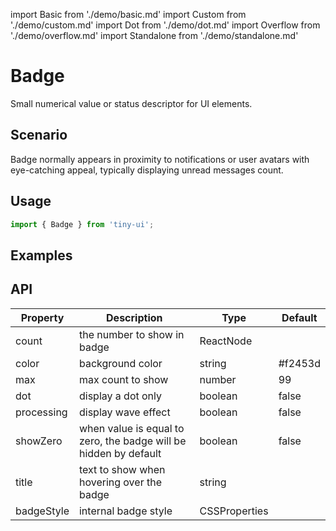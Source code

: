 import Basic from './demo/basic.md'
import Custom from './demo/custom.md'
import Dot from './demo/dot.md'
import Overflow from './demo/overflow.md'
import Standalone from './demo/standalone.md'

# Badge

Small numerical value or status descriptor for UI elements.

## Scenario

Badge normally appears in proximity to notifications or user avatars with eye-catching appeal, typically displaying unread messages count.

## Usage

```jsx
import { Badge } from 'tiny-ui';
```

## Examples

<layout>
  <column>
    <Basic/>
    <Overflow/>
    <Standalone/>
  </column>
  <column>
    <Dot/>
    <Custom/>
  </column>
</layout>

## API

| Property      | Description                                                       | Type              | Default   |
| ------------- | ----------------------------------------------------------------- | ----------------- | --------- |
| count         | the number to show in badge                                       | ReactNode         |           |
| color         | background color                                                  | string            | #f2453d   |
| max           | max count to show                                                 | number            | 99        |
| dot           | display a dot only                                                | boolean           | false     |
| processing    | display wave effect                                               | boolean           | false     |
| showZero      | when value is equal to zero, the badge will be hidden by default  | boolean           | false     |
| title         | text to show when hovering over the badge                         | string            |           |
| badgeStyle    | internal badge style                                              | CSSProperties     |           |

